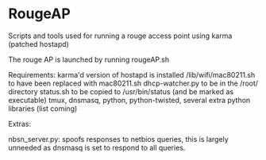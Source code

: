 RougeAP
===========

Scripts and tools used for running a rouge access point using karma (patched hostapd)

The rouge AP is launched by running rougeAP.sh

Requirements:
karma'd version of hostapd is installed
/lib/wifi/mac80211.sh to have been replaced with mac80211.sh
dhcp-watcher.py to be in the /root/ directory
status.sh to be copied to /usr/bin/status (and be marked as executable)
tmux, dnsmasq, python, python-twisted, several extra python libraries (list coming)

Extras:

nbsn_server.py:		spoofs responses to netbios queries, this is largely unneeded as dnsmasq is set to respond to all queries.